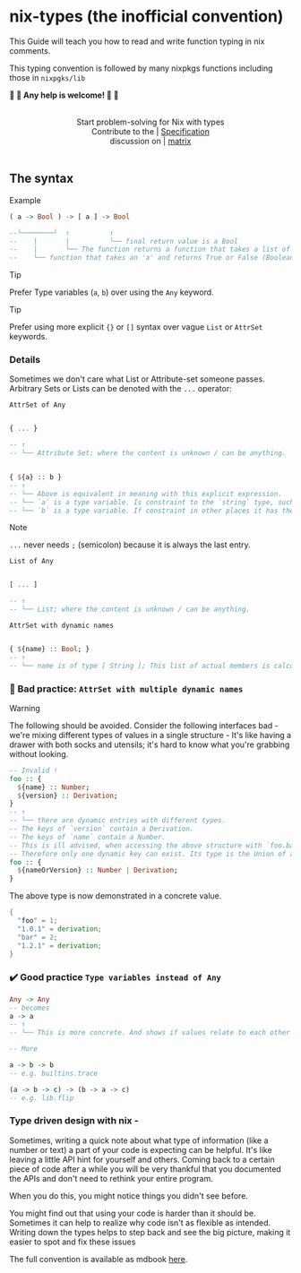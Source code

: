 <!-- markdownlint-disable MD013 -->
# nix-types (the inofficial convention)

This Guide will teach you how to read and write function typing in nix comments.

This typing convention is followed by many nixpkgs functions including those in `nixpgks/lib`

__:construction: :construction: Any help is welcome! :construction: :construction:__

<div align="center">
  <br/>
  Start problem-solving for Nix with types
  <br/>
 Contribute to the | <a href="https://typednix.dev/">Specification</a>
 <br/>
  discussion on | <a href="https://matrix.to/#/#nix-types:matrix.org">matrix<a>
  <br/>
  <br/>
</div>

## The syntax

Example

~~~haskell
( a -> Bool ) -> [ a ] -> Bool

--└────────┘  ↑          ↑
--    |       |          └── final return value is a Bool
--    |       └── The function returns a function that takes a list of type 'a'
--    └── function that takes an 'a' and returns True or False (Boolean)
~~~

> [!TIP]
> Prefer Type variables (`a`, `b`) over using the `Any` keyword.

> [!TIP]
> Prefer using more explicit `{}` or `[]` syntax over vague `List` or `AttrSet` keywords.

### Details

Sometimes we don't care what List or Attribute-set someone passes.
Arbitrary Sets or Lists can be denoted with the `...` operator:

`AttrSet of Any`

~~~haskell

{ ... }

-- ↑
-- └── Attribute Set; where the content is unknown / can be anything.


{ ${a} :: b }
-- ↑
-- └── Above is equivalent in meaning with this explicit expression.
-- └── `a` is a type variable. Is constraint to the `string` type, such that it can be used as an attribute key.
-- └── `b` is a type variable. If constraint in other places it has the `Any` type.

~~~

> [!Note]
> `...` never needs `;` (semicolon) because it is always the last entry.

`List of Any`

~~~haskell

[ ... ]

-- ↑
-- └── List; where the content is unknown / can be anything.
~~~

`AttrSet with dynamic names`

~~~haskell

{ ${name} :: Bool; }
-- ↑
-- └── name is of type [ String ]; This list of actual members is calculated at evaluation time. But we know every member has a value of type `Bool`
~~~

### 🤕 Bad practice: `AttrSet with multiple dynamic names`

> [!WARNING]
> The following should be avoided.
> Consider the following interfaces bad - we're mixing different types of values in a single structure -
> It's like having a drawer with both socks and utensils; it's hard to know what you're grabbing without looking.

~~~haskell
-- Invalid !
foo :: {
  ${name} :: Number;
  ${version} :: Derivation;
}
-- ↑
-- └── there are dynamic entries with different types.
-- The keys of `version` contain a Derivation.
-- The keys of `name` contain a Number.
-- This is ill advised, when accessing the above structure with `foo.bar` what type does it value have?
-- Therefore only one dynamic key can exist. Its type is the Union of all dynamic entries.
foo :: {
  ${nameOrVersion} :: Number | Derivation;
}
~~~

The above type is now demonstrated in a concrete value.

~~~nix
{
  "foo" = 1;
  "1.0.1" = derivation;
  "bar" = 2;
  "1.2.1" = derivation;
}
~~~

### ✔️ Good practice `Type variables instead of Any`

~~~haskell
Any -> Any
-- becomes
a -> a
-- ↑
-- └── This is more concrete. And shows if values relate to each other

-- More

a -> b -> b
-- e.g. builtins.trace

(a -> b -> c) -> (b -> a -> c)
-- e.g. lib.flip
~~~

### Type driven design with nix -

Sometimes, writing a quick note about what type of information (like a number or text) a part of your code is expecting can be helpful. It's like leaving a little API hint for yourself and others.
Coming back to a certain piece of code after a while you will be very thankful that you documented the APIs and don't need to rethink your entire program.

When you do this, you might notice things you didn't see before.

You might find out that using your code is harder than it should be. Sometimes it can help to realize why code isn't as flexible as intended.
Writing down the types helps to step back and see the big picture, making it easier to spot and fix these issues

The full convention is available as mdbook [here](https://typednix.dev).
